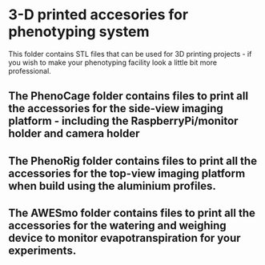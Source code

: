 # 3-D printed accesories for phenotyping system
This folder contains STL files that can be used for 3D printing projects - if you wish to make your phenotyping facility look a little bit more professional. 

## The PhenoCage folder contains files to print all the accessories for the side-view imaging platform - including the RaspberryPi/monitor holder and camera holder
## The PhenoRig folder contains files to print all the accessories for the top-view imaging platform when build using the aluminium profiles. 
## The AWESmo folder contains files to print all the accessories for the watering and weighing device to monitor evapotranspiration for your experiments. 
